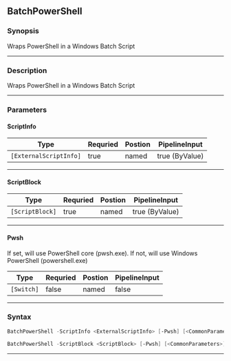 
BatchPowerShell
---------------
### Synopsis
Wraps PowerShell in a Windows Batch Script

---
### Description

Wraps PowerShell in a Windows Batch Script

---
### Parameters
#### **ScriptInfo**

|Type                      |Requried|Postion|PipelineInput |
|--------------------------|--------|-------|--------------|
|```[ExternalScriptInfo]```|true    |named  |true (ByValue)|
---
#### **ScriptBlock**

|Type               |Requried|Postion|PipelineInput |
|-------------------|--------|-------|--------------|
|```[ScriptBlock]```|true    |named  |true (ByValue)|
---
#### **Pwsh**

If set, will use PowerShell core (pwsh.exe).  If not, will use Windows PowerShell (powershell.exe)



|Type          |Requried|Postion|PipelineInput|
|--------------|--------|-------|-------------|
|```[Switch]```|false   |named  |false        |
---
### Syntax
```PowerShell
BatchPowerShell -ScriptInfo <ExternalScriptInfo> [-Pwsh] [<CommonParameters>]
```
```PowerShell
BatchPowerShell -ScriptBlock <ScriptBlock> [-Pwsh] [<CommonParameters>]
```
---



